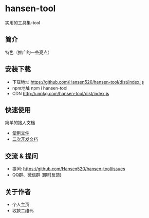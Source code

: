 <!--
 * @Date: 2023-09-20 10:16:06
 * @Description: description
-->
# hansen-tool
实用的工具集-tool

## 简介
特色（推广的一些亮点）

## 安装下载
- 下载地址 https://github.com/Hansen520/hansen-tool/dist/index.js
- npm地址 npm i hansen-tool
- CDN http://unpkg.com/hansen-tool/dist/index.js

## 快速使用
简单的接入文档

- [使用文件](./doc/use/PEADME.md)
- [二次开发文档](./doc/dev/README.md)

## 交流 & 提问
- 提问: https://github.com/Hansen520/hansen-tool/issues
- QQ群、微信群 (即时反馈)

## 关于作者
- 个人主页
- 收款二维码
